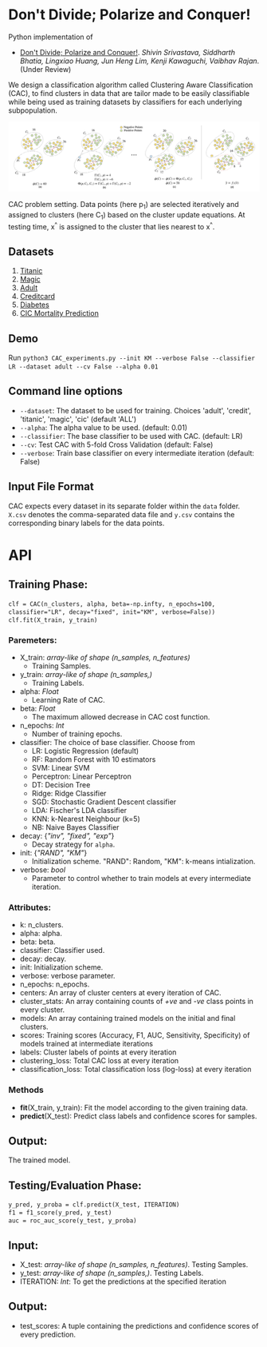 Don't Divide; Polarize and Conquer!
======

Python implementation of 
- [Don't Divide; Polarize and Conquer!](https://arxiv.org/pdf/2102.11872.pdf). *Shivin Srivastava, Siddharth Bhatia, Lingxiao Huang, Jun Heng Lim, Kenji Kawaguchi, Vaibhav Rajan*. (Under Review)

We design a classification algorithm called Clustering Aware Classification (CAC), to find clusters in data that are tailor made to be easily classifiable while being used as training datasets by classifiers for each underlying subpopulation.

![](assets/CAC_full.png)

CAC problem setting. Data points (here p<sub>1</sub>) are selected iteratively and assigned to clusters (here C<sub>1</sub>) based on the cluster update equations. At testing time, x<sup>^</sup> is assigned to the cluster that lies nearest to x<sup>^</sup>.

## Datasets
1. [Titanic](https://data.world/nrippner/titanic-disaster-dataset)
2. [Magic](https://archive.ics.uci.edu/ml/datasets/magic+gamma+telescope)
3. [Adult](https://archive.ics.uci.edu/ml/datasets/adult)
4. [Creditcard](https://archive.ics.uci.edu/ml/datasets/default+of+credit+card+clients)
5. [Diabetes](https://archive.ics.uci.edu/ml/datasets/diabetes+130-us+hospitals+for+years+1999-2008)
6. [CIC Mortality Prediction](https://physionet.org/content/challenge-2012/1.0.0/)


## Demo
Run `python3 CAC_experiments.py --init KM --verbose False --classifier LR --dataset adult --cv False --alpha 0.01`


## Command line options
  * `--dataset`: The dataset to be used for training. Choices 'adult', 'credit', 'titanic', 'magic', 'cic' (default 'ALL')
  * `--alpha`: The alpha value to be used. (default: 0.01)
  * `--classifier`: The base classifier to be used with CAC. (default: LR)
  * `--cv`: Test CAC with 5-fold Cross Validation (default: False)
  * `--verbose`: Train base classifier on every intermediate iteration (default: False)

## Input File Format

CAC expects every dataset in its separate folder within the `data` folder. `X.csv` denotes the comma-separated data file and `y.csv` contains the corresponding binary labels for the data points.

# API

## Training Phase:
```
clf = CAC(n_clusters, alpha, beta=-np.infty, n_epochs=100, classifier="LR", decay="fixed", init="KM", verbose=False))
clf.fit(X_train, y_train)
```

### Paremeters:
- X_train: _array-like of shape (n_samples, n_features)_
	- Training Samples.
- y_train: _array-like of shape (n_samples,)_
	- Training Labels.
- alpha: _Float_
	- Learning Rate of CAC.
- beta: _Float_
	- The maximum allowed decrease in CAC cost function.
- n_epochs: _Int_
	- Number of training epochs.
- classifier: The choice of base classifier. Choose from
	- LR: Logistic Regression (default)
	- RF: Random Forest with 10 estimators
	- SVM: Linear SVM
	- Perceptron: Linear Perceptron
	- DT: Decision Tree
	- Ridge: Ridge Classifier
	- SGD: Stochastic Gradient Descent classifier
	- LDA: Fischer's LDA classifier
	- KNN: k-Nearest Neighbour (k=5)
	- NB: Naive Bayes Classifier
- decay: {_"inv", "fixed", "exp"_}
	- Decay strategy for `alpha`.
- init: {_"RAND", "KM"_}
	- Initialization scheme. "RAND": Random, "KM": k-means intialization.
- verbose: _bool_
	- Parameter to control whether to train models at every intermediate iteration.



### Attributes:
- k: n_clusters.
- alpha: alpha.
- beta: beta.
- classifier: Classifier used.
- decay: decay.
- init: Initialization scheme.
- verbose: verbose parameter.
- n_epochs: n_epochs.
- centers: An array of cluster centers at every iteration of CAC.
- cluster_stats: An array containing counts of _+ve_ and _-ve_ class points in every cluster.
- models: An array containing trained models on the initial and final clusters.
- scores: Training scores (Accuracy, F1, AUC, Sensitivity, Specificity) of models trained at intermediate iterations
- labels: Cluster labels of points at every iteration
- clustering_loss: Total CAC loss at every iteration
- classification_loss: Total classification loss (log-loss) at every iteration

### Methods
- __fit__(X_train, y_train): Fit the model according to the given training data.
- __predict__(X_test): Predict class labels and confidence scores for samples.


## Output:
The trained model.

## Testing/Evaluation Phase:

```
y_pred, y_proba = clf.predict(X_test, ITERATION)
f1 = f1_score(y_pred, y_test)
auc = roc_auc_score(y_test, y_proba)
```

## Input:
- X_test: _array-like of shape (n_samples, n_features)_. Testing Samples.
- y_test: _array-like of shape (n_samples,)_. Testing Labels.
- ITERATION: _Int_: To get the predictions at the specified iteration

## Output:
- test_scores: A tuple containing the predictions and confidence scores of every prediction.